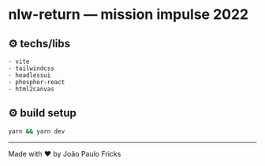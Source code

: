 # nlw-return — mission impulse 2022

## :gear: techs/libs

    - vite
    - tailwindcss
    - headlessui
    - phosphor-react
    - html2canvas

## :gear: build setup

```bash
yarn && yarn dev
```

---

Made with ♥ by João Paulo Fricks
